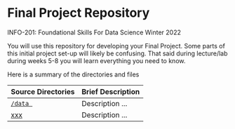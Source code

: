 # Final Project Repository


INFO-201: Foundational Skills For Data Science
Winter 2022 

You will use this repository for developing your Final Project. Some parts of this 
initial project set-up will likely be confusing. That said during lecture/lab 
during weeks 5-8 you will learn everything you need to know. 

Here is a summary of the directories and files

|Source Directories | Brief Description|
|---------------| -----------------|
|[`/data `](./data) | Description ... 
|[xxx](./xxx) | Description ... 

